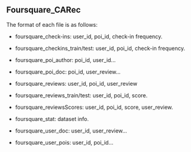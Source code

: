 ## Foursquare_CARec

The format of each file is as follows:

- foursquare_check-ins: user_id, poi_id, check-in frequency.

- foursquare_checkins_train/test: user_id, poi_id, check-in frequency.

- foursquare_poi_author: poi_id, user_id...

- foursquare_poi_doc: poi_id, user_review...

- foursquare_reviews: user_id, poi_id, user_review

- foursquare_reviews_train/test: user_id, poi_id, score.

- foursquare_reviewsScores: user_id, poi_id, score, user_review.

- foursquare_stat: dataset info.

- foursquare_user_doc: user_id, user_review...

- foursquare_user_pois: user_id, poi_id...